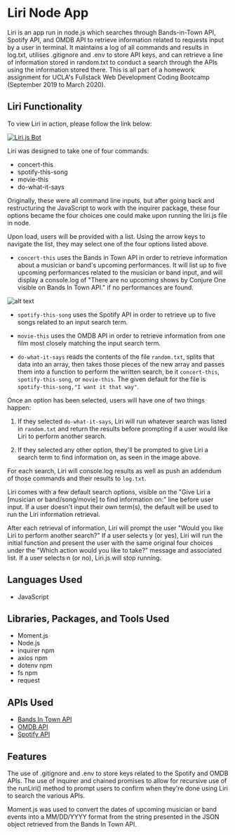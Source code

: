 # Liri Node App
Liri is an app run in node.js which searches through Bands-in-Town API, Spotify API, and OMDB API to retrieve information related to requests input by a user in terminal. It maintains a log of all commands and results in log.txt, utilises .gitignore and .env to store API keys, and can retrieve a line of information stored in random.txt to conduct a search through the APIs using the information stored there. This is all part of a homework assignment for UCLA's Fullstack Web Development Coding Bootcamp (September 2019 to March 2020).

## Liri Functionality
To view Liri in action, please follow the link below:

[![Liri.js Bot](https://i.ibb.co/pLxSKyM/https-i-ytimg-com-vi-VZ-q-UDns8c-maxresdefault.jpg)](https://youtu.be/VZ__qUDns8c "Liri.js Bot")

Liri was designed to take one of four commands:
* concert-this
* spotify-this-song
* movie-this
* do-what-it-says

Originally, these were all command line inputs, but after going back and restructuring the JavaScript to work with the inquirer package, these four options became the four choices one could make upon running the liri.js file in node.

Upon load, users will be provided with a list. Using the arrow keys to navigate the list, they may select one of the four options listed above.

* ```concert-this``` uses the Bands in Town API in order to retrieve information about a musician or band's upcoming performances. It will list up to five upcoming performances related to the musician or band input, and will display a console.log of "There are no upcoming shows by Conjure One visible on Bands In Town API." if no performances are found. 

![alt text](https://i.imgur.com/mB93FE2.png "Words Here")

* ```spotify-this-song``` uses the Spotify API in order to retrieve up to five songs related to an input search term. 

* ```movie-this``` uses the OMDB API in order to retrieve information from one film most closely matching the input search term.

* ```do-what-it-says``` reads the contents of the file ```random.txt```, splits that data into an array, then takes those pieces of the new array and passes them into a function to perform the written search, be it ```concert-this```, ```spotify-this-song```, or ```movie-this```. The given default for the file is ```spotify-this-song,"I want it that way"```.

Once an option has been selected, users will have one of two things happen: 
1. If they selected ```do-what-it-says```, Liri will run whatever search was listed in ```random.txt``` and return the results before prompting if a user would like Liri to perform another search.

2. If they selected any other option, they'll be prompted to give Liri a search term to find information on, as seen in the image above.

For each search, Liri will console.log results as well as push an addendum of those commands and their results to ```log.txt```.

Liri comes with a few default search options, visible on the "Give Liri a [musician or band/song/movie] to find information on:" line before user input. If a user doesn't input their own term(s), the default will be used to run the Liri information retrieval.

After each retrieval of information, Liri will prompt the user "Would you like Liri to perform another search?" If a user selects y (or yes), Liri will run the initial function and present the user with the same original four choices under the "Which action would you like to take?" message and associated list. If a user selects n (or no), Liri.js will stop running.

## Languages Used
* JavaScript

## Libraries, Packages, and Tools Used
* Moment.js
* Node.js
* inquirer npm
* axios npm
* dotenv npm
* fs npm
* request

## APIs Used
* [Bands In Town API](https://app.swaggerhub.com/apis-docs/Bandsintown/PublicAPI/3.0.0)
* [OMDB API](http://www.omdbapi.com/)
* [Spotify API](https://developer.spotify.com/documentation/web-api/)

## Features
The use of .gitignore and .env to store keys related to the Spotify and OMDB APIs. The use of inquirer and chained promises to allow for recursive use of the runLiri() method to prompt users to confirm when they're done using Liri to search the various APIs.

Moment.js was used to convert the dates of upcoming musician or band events into a MM/DD/YYYY format from the string presented in the JSON object retrieved from the Bands In Town API.
